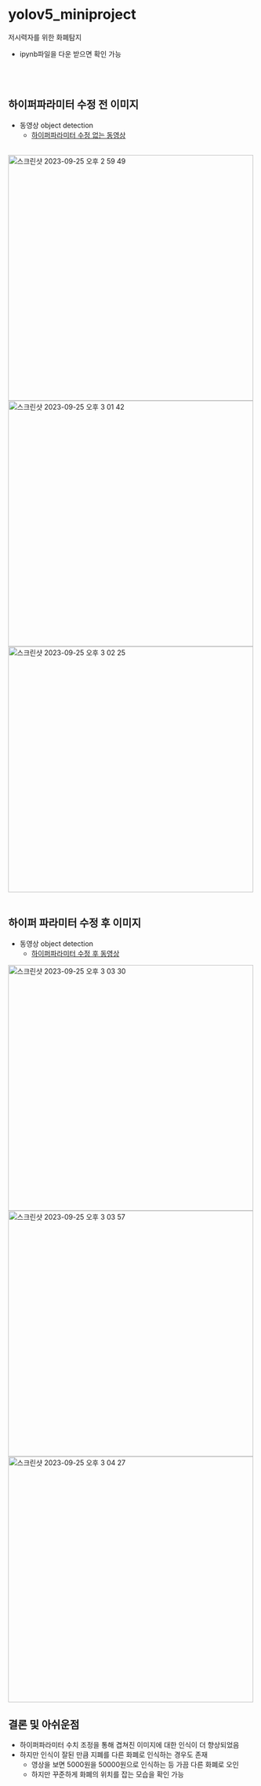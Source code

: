 # yolov5_miniproject
저시력자를 위한 화폐탐지
+ ipynb파일을 다운 받으면 확인 가능

<br>
<br>

## 하이퍼파라미터 수정 전 이미지
+ 동영상 object detection
  + [하이퍼파라미터 수정 없는 동영상](https://youtube.com/shorts/M1QV4ajjvcY?feature=share)

<br>

<img width="500" alt="스크린샷 2023-09-25 오후 2 59 49" src="https://github.com/Hashtae9/RefrigeatorManager/assets/101400894/7368fa36-e3a8-45ce-901c-de0da0612309">

<br>

<img width="500" alt="스크린샷 2023-09-25 오후 3 01 42" src="https://github.com/Hashtae9/RefrigeatorManager/assets/101400894/a66d6227-d92b-466a-b77d-06071a8c51a4">

<br>

<img width="500" alt="스크린샷 2023-09-25 오후 3 02 25" src="https://github.com/Hashtae9/RefrigeatorManager/assets/101400894/9eab06c6-dbda-44f6-94fb-cab15cf588d2">

<br>
<br>

## 하이퍼 파라미터 수정 후 이미지
+ 동영상 object detection
  + [하이퍼파라미터 수정 후 동영상](https://youtube.com/shorts/n74FqG7dSdc)

<img width="500" alt="스크린샷 2023-09-25 오후 3 03 30" src="https://github.com/Hashtae9/RefrigeatorManager/assets/101400894/5b3d4b46-995e-4de6-b4d6-aac7336b9811">

<br>

<img width="500" alt="스크린샷 2023-09-25 오후 3 03 57" src="https://github.com/Hashtae9/RefrigeatorManager/assets/101400894/38635233-431e-4817-8b20-83fbed241e14">

<br>

<img width="500" alt="스크린샷 2023-09-25 오후 3 04 27" src="https://github.com/Hashtae9/RefrigeatorManager/assets/101400894/4991a6a7-882c-4e3d-a927-70a1545d8e1e">

<br>

## 결론 및 아쉬운점
+ 하이퍼파라미터 수치 조정을 통해 겹쳐진 이미지에 대한 인식이 더 향상되었음
+ 하지만 인식이 잘된 만큼 지폐를 다른 화폐로 인식하는 경우도 존재
  + 영상을 보면 5000원을 50000원으로 인식하는 등 가끔 다른 화폐로 오인
  + 하지만 꾸준하게 화폐의 위치를 잡는 모습을 확인 가능  
